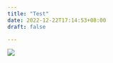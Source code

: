 ```yaml
---
title: "Test"
date: 2022-12-22T17:14:53+08:00
draft: false

---
```

![](https://raw.githubusercontent.com/LinsMik/kita-image/main/%24QR4X%5BZFET2F6%7EN_P%5D%600%5BQE.png)
